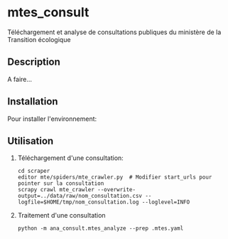 # mtes_consult

Téléchargement et analyse de consultations publiques du ministère de la Transition écologique

## Description

A faire...

## Installation

Pour installer l'environnement:

## Utilisation

1. Téléchargement d'une consultation:
   ```
   cd scraper
   editor mte/spiders/mte_crawler.py  # Modifier start_urls pour pointer sur la consultation
   scrapy crawl mte_crawler --overwrite-output=../data/raw/nom_consultation.csv --logfile=$HOME/tmp/nom_consultation.log --loglevel=INFO
   ```

2. Traitement d'une consultation
   ```
   python -m ana_consult.mtes_analyze --prep .mtes.yaml
   ```
